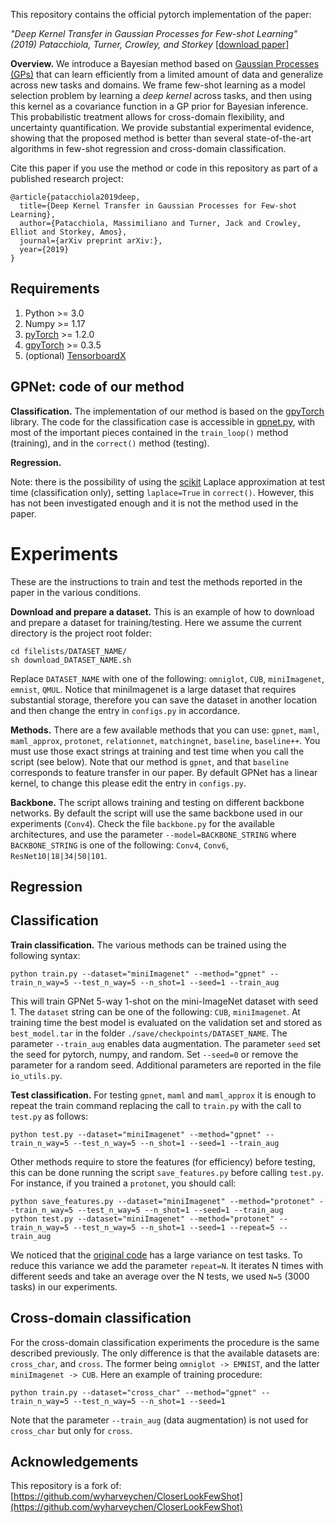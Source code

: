 <!---
<p align="center">
<img src="etc/images/plot_head_trajectories.png" width="800">
</p>
-->

This repository contains the official pytorch implementation of the paper: 

*"Deep Kernel Transfer in Gaussian Processes for Few-shot Learning" (2019) Patacchiola, Turner, Crowley, and Storkey* [[download paper]]()

**Overview.** We introduce a Bayesian method based on [Gaussian Processes (GPs)](https://en.wikipedia.org/wiki/Gaussian_process) that can learn efficiently from a limited amount of data and generalize across new tasks and domains. We frame few-shot learning as a model selection problem by learning a *deep kernel* across tasks, and then using this kernel as a covariance function in a GP prior for Bayesian inference. This probabilistic treatment allows for cross-domain flexibility, and uncertainty quantification. We provide substantial experimental evidence, showing that the proposed method is better than several state-of-the-art algorithms in few-shot regression and cross-domain classification.

Cite this paper if you use the method or code in this repository as part of a published research project:

```
@article{patacchiola2019deep,
  title={Deep Kernel Transfer in Gaussian Processes for Few-shot Learning},
  author={Patacchiola, Massimiliano and Turner, Jack and Crowley, Elliot and Storkey, Amos},
  journal={arXiv preprint arXiv:},
  year={2019}
}
```

Requirements
-------------

1. Python >= 3.0
2. Numpy >= 1.17
3. [pyTorch](https://pytorch.org/) >= 1.2.0
4. [gpyTorch](https://gpytorch.ai/) >= 0.3.5
5. (optional) [TensorboardX](https://pypi.org/project/tensorboardX/) 


GPNet: code of our method
--------------------------

**Classification.** The implementation of our method is based on the [gpyTorch](https://gpytorch.ai/) library. The code for the classification case is accessible in [gpnet.py](./methods/gpnet.py), with most of the important pieces contained in the `train_loop()` method (training), and in the `correct()` method (testing). 

**Regression.**

Note: there is the possibility of using the [scikit](https://scikit-learn.org/stable/modules/gaussian_process.html) Laplace approximation at test time (classification only), setting `laplace=True` in `correct()`. However, this has not been investigated enough and it is not the method used in the paper.


Experiments
============

These are the instructions to train and test the methods reported in the paper in the various conditions.

**Download and prepare a dataset.** This is an example of how to download and prepare a dataset for training/testing. Here we assume the current directory is the project root folder:

```
cd filelists/DATASET_NAME/
sh download_DATASET_NAME.sh
```

Replace `DATASET_NAME` with one of the following: `omniglot`, `CUB`, `miniImagenet`, `emnist`, `QMUL`. Notice that miniImagenet is a large dataset that requires substantial storage, therefore you can save the dataset in another location and then change the entry in `configs.py` in accordance.

**Methods.** There are a few available methods that you can use: `gpnet`, `maml`, `maml_approx`, `protonet`, `relationnet`, `matchingnet`, `baseline`, `baseline++`. You must use those exact strings at training and test time when you call the script (see below). Note that our method is `gpnet`, and that `baseline` corresponds to feature transfer in our paper. By default GPNet has a linear kernel, to change this please edit the entry in `configs.py`.

**Backbone.** The script allows training and testing on different backbone networks. By default the script will use the same backbone used in our experiments (`Conv4`). Check the file `backbone.py` for the available architectures, and use the parameter `--model=BACKBONE_STRING` where `BACKBONE_STRING` is one of the following: `Conv4`, `Conv6`, `ResNet10|18|34|50|101`.

Regression
-----------


Classification
---------------

**Train classification.** The various methods can be trained using the following syntax:

```
python train.py --dataset="miniImagenet" --method="gpnet" --train_n_way=5 --test_n_way=5 --n_shot=1 --seed=1 --train_aug
```

This will train GPNet 5-way 1-shot on the mini-ImageNet dataset with seed 1. The `dataset` string can be one of the following: `CUB`, `miniImagenet`. At training time the best model is evaluated on the validation set and stored as `best_model.tar` in the folder `./save/checkpoints/DATASET_NAME`. The parameter `--train_aug` enables data augmentation. The parameter `seed` set the seed for pytorch, numpy, and random. Set `--seed=0` or remove the parameter for a random seed. Additional parameters are reported in the file `io_utils.py`.

**Test classification.** For testing `gpnet`, `maml` and `maml_approx` it is enough to repeat the train command replacing the call to `train.py` with the call to `test.py` as follows:

```
python test.py --dataset="miniImagenet" --method="gpnet" --train_n_way=5 --test_n_way=5 --n_shot=1 --seed=1 --train_aug
```

Other methods require to store the features (for efficiency) before testing, this can be done running the script `save_features.py` before calling `test.py`. For instance, if you trained a `protonet`, you should call:

```
python save_features.py --dataset="miniImagenet" --method="protonet" --train_n_way=5 --test_n_way=5 --n_shot=1 --seed=1 --train_aug
python test.py --dataset="miniImagenet" --method="protonet" --train_n_way=5 --test_n_way=5 --n_shot=1 --seed=1 --repeat=5 --train_aug
```

We noticed that the [original code](https://github.com/wyharveychen/CloserLookFewShot) has a large variance on test tasks. To reduce this variance we add the parameter `repeat=N`. It iterates N times with different seeds and take an average over the N tests, we used `N=5` (3000 tasks) in our experiments.


Cross-domain classification
---------------------------

For the cross-domain classification experiments the procedure is the same described previously. The only difference is that the available datasets are: `cross_char`, and `cross`. The former being `omniglot -> EMNIST`, and the latter `miniImagenet -> CUB`. Here an example of training procedure:

```
python train.py --dataset="cross_char" --method="gpnet" --train_n_way=5 --test_n_way=5 --n_shot=1 --seed=1
```

Note that the parameter `--train_aug` (data augmentation) is not used for `cross_char` but only for `cross`.

Acknowledgements
---------------

This repository is a fork of: [https://github.com/wyharveychen/CloserLookFewShot](https://github.com/wyharveychen/CloserLookFewShot)
